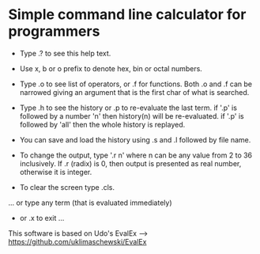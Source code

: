 Simple command line calculator for programmers
==============================================

- Type .? to see this help text.

- Use x, b or o prefix to denote hex, bin or octal numbers.

- Type .o to see list of operators, or .f for functions.
Both .o and .f can be narrowed giving an argument that is the first char of what is searched.

- Type .h to see the history or .p to re-evaluate the last term.
if '.p' is followed by a number 'n' then history(n) will be re-evaluated.
if '.p' is followed by 'all' then the whole history is replayed.

- You can save and load the history using .s and .l followed by file name.

- To change the output, type '.r n' where n can be any value from 2 to 36 inclusively.
If .r (radix) is 0, then output is presented as real number, otherwise it is integer.

- To clear the screen type .cls.

... or type any term (that is evaluated immediately) 

- or .x to exit ...

This software is based on Udo's EvalEx --> https://github.com/uklimaschewski/EvalEx

